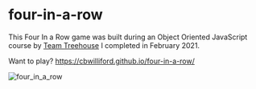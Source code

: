# four-in-a-row
This Four In a Row game was built during an Object Oriented JavaScript course by [Team Treehouse](https://teamtreehouse.com/) I completed in February 2021.

Want to play? https://cbwilliford.github.io/four-in-a-row/

![four_in_a_row](https://user-images.githubusercontent.com/60932322/184510386-b941fc52-bdf3-4e28-87c1-81ac82a1b49d.gif)
